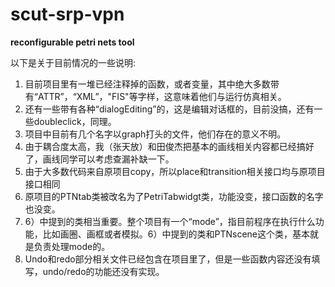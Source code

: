 # scut-srp-vpn
**reconfigurable petri nets tool**

以下是关于目前情况的一些说明:
1. 目前项目里有一堆已经注释掉的函数，或者变量，其中绝大多数带有“ATTR”，“XML”，"FIS"等字样，这意味着他们与运行仿真相关。
2. 还有一些带有各种“dialogEditing”的，这是编辑对话框的，目前没搞，还有一些doubleclick，同理。
3. 项目中目前有几个名字以graph打头的文件，他们存在的意义不明。
4. 由于耦合度太高，我（张天放）和田俊杰把基本的画线相关内容都已经搞好了，画线同学可以考虑查漏补缺一下。
5. 由于大多数代码来自原项目copy，所以place和transition相关接口均与原项目接口相同
6. 原项目的PTNtab类被改名为了PetriTabwidgt类，功能没变，接口函数的名字也没变。
7. 6）中提到的类相当重要。整个项目有一个“mode”，指目前程序在执行什么功能，比如画圈、画框或者模拟。6）中提到的类和PTNscene这个类，基本就是负责处理mode的。
8. Undo和redo部分相关文件已经包含在项目里了，但是一些函数内容还没有填写，undo/redo的功能还没有实现。
